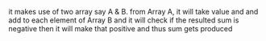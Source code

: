 it makes use of two array say A & B. from Array A, it will take value and and add to each element of Array B and it will check if the resulted sum is negative then it will make that positive and thus sum gets produced
